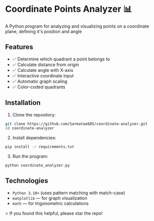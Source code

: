 # Coordinate Points Analyzer 📊
A Python program for analyzing and visualizing points on a coordinate plane, defining it's position and angle

## Features
- ✅ Determine which quadrant a point belongs to
- ✅ Calculate distance from origin
- ✅ Calculate angle with X-axis
- ✅ Interactive coordinate input
- ✅ Automatic graph scaling
- ✅ Color-coded quadrants

## Installation

1. Clone the repository:
```bash
git clone https://github.com/Sarmatae685/coordinate-analyzer.git
cd coordinate-analyzer
```

2. Install dependencies:
```bash
pip install -r requirements.txt
```

3. Run the program:
```bash
python coordinate_analyzer.py
```

## Technologies
- `Python 3.10+` (uses pattern matching with match-case)
- `matplotlib` — for graph visualization
- `math` — for trigonometric calculations


⭐ If you found this helpful, please star the repo!
